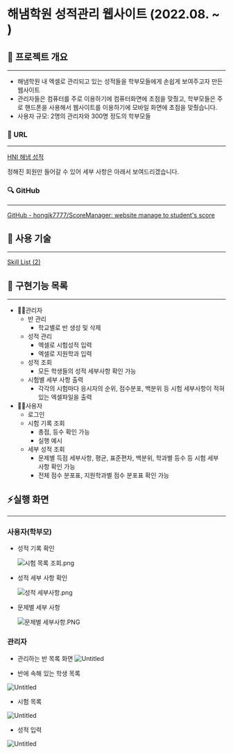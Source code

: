 # 해냄학원 성적관리 웹사이트 (2022.08. ~ )

## 📖 프로젝트 개요

---

- 해냄학원 내 엑셀로 관리되고 있는 성적들을 학부모들에게 손쉽게 보여주고자 만든 웹사이트
- 관리자들은 컴퓨터를 주로 이용하기에 컴퓨터화면에 초점을 맞췄고, 학부모들은 주로 핸드폰을 사용해서 웹사이트를 이용하기에 모바일 화면에 초점을 맞췄습니다.
- 사용자 규모: 2명의 관리자와 300명 정도의 학부모들

### **🔗** URL

---

[HNI 해냄 성적](http://www.doiteduscore.com)

정해진 회원만 들어갈 수 있어 
세부 사항은 아래서 보여드리겠습니다.

### 🔍 GitHub

---

[GitHub - hongjk7777/ScoreManager: website manage to student's score](https://github.com/hongjk7777/ScoreManager)

## 🔨 사용 기술

---

[Skill List (2)](https://www.notion.so/608acbfd628d4cd8a118bb141ad8281c)

## 📃 구현기능 목록

 

---

- 👨‍💻관리자
    - 반 관리
        - 학교별로 반 생성 및 삭제
    - 성적 관리
        - 엑셀로 시험성적 입력
        - 엑셀로 지원학과 입력
    - 성적 조회
        - 모든 학생들의 성적 세부사항 확인 가능
    - 시험별 세부 사항 출력
        - 각각의 시험마다 응시자의 순위, 점수분포, 백분위 등 시험 세부사항이 적혀있는 엑셀파일을 출력
- 🙍‍♂️사용자
    - 로그인
    - 시험 기록 조회
        - 총점, 등수 확인 가능
        - 실행 예시
    - 세부 성적 조회
        - 문제별 득점 세부사항, 평균, 표준편차, 백분위, 학과별 등수 등 시험 세부 사항 확인 가능
        - 전체 점수 분포표, 지원학과별 점수 분포표 확인 가능

## ⚡실행 화면

---

### 사용자(학부모)

- 성적 기록 확인
    
    ![시험 목록 조회.png](./readmeImg/examList.png)
    

- 성적 세부 사항 확인
    
    ![성적 세부사항.png](./readmeImg/examInfo.png)
    

- 문제별 세부 사항

    ![문제별 세부사항.PNG](./readmeImg/problemInfo.png)

### 관리자

- 관리하는 반 목록 화면
![Untitled](./readmeImg/classList.png)

- 반에 속해 있는 학생 목록

![Untitled](./readmeImg/userList.png)

- 시험 목록

![Untitled](./readmeImg/adminExamList.png)

- 성적 입력

![Untitled](./readmeImg/examInput.png)